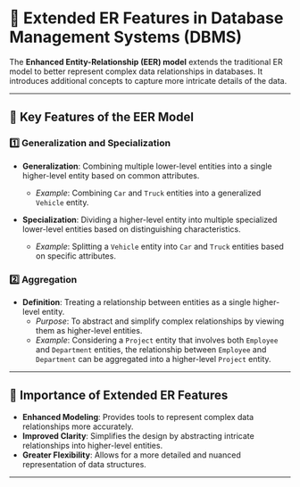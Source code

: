 # 📘 Extended ER Features in Database Management Systems (DBMS)

The **Enhanced Entity-Relationship (EER) model** extends the traditional ER model to better represent complex data relationships in databases. It introduces additional concepts to capture more intricate details of the data.

---

## 🔹 Key Features of the EER Model

### 1️⃣ Generalization and Specialization

- **Generalization**: Combining multiple lower-level entities into a single higher-level entity based on common attributes.
  - *Example*: Combining `Car` and `Truck` entities into a generalized `Vehicle` entity.

- **Specialization**: Dividing a higher-level entity into multiple specialized lower-level entities based on distinguishing characteristics.
  - *Example*: Splitting a `Vehicle` entity into `Car` and `Truck` entities based on specific attributes.

### 2️⃣ Aggregation

- **Definition**: Treating a relationship between entities as a single higher-level entity.
  - *Purpose*: To abstract and simplify complex relationships by viewing them as higher-level entities.
  - *Example*: Considering a `Project` entity that involves both `Employee` and `Department` entities, the relationship between `Employee` and `Department` can be aggregated into a higher-level `Project` entity.
---

## 🎯 Importance of Extended ER Features

- **Enhanced Modeling**: Provides tools to represent complex data relationships more accurately.
- **Improved Clarity**: Simplifies the design by abstracting intricate relationships into higher-level entities.
- **Greater Flexibility**: Allows for a more detailed and nuanced representation of data structures.

---

